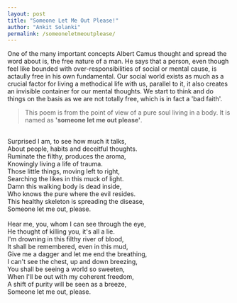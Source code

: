 ```yaml
---
layout: post
title: "Someone Let Me Out Please!"
author: "Ankit Solanki"
permalink: /someoneletmeoutplease/
---
```


One of the many important concepts Albert Camus thought and spread the word about is, the free nature of a man. He says that a person, even though feel like bounded with over-responsibilities of social or mental cause, is actaully free in his own fundamental. Our social world exists as much as a crucial factor for living a methodical life with us, parallel to it, it also creates an invisible container for our mental thoughts. We start to think and do things on the basis as we are not totally free, which is in fact a 'bad faith'.

> This poem is from the point of view of a pure soul living in a body. It is named as **'someone let me out please'**.

<br>
Surprised I am, to see how much it talks,  <br>
About people, habits and deceitful thoughts. <br>
Ruminate the filthy, produces the aroma, <br>
Knowingly living a life of trauma. <br>
Those little things, moving left to right, <br>
Searching the likes in this muck of light. <br>
Damn this walking body is dead inside, <br>
Who knows the pure where the evil resides. <br>
This healthy skeleton is spreading the disease, <br>
Someone let me out, please. <br>

<br>
Hear me, you, whom I can see through the eye, <br>
He thought of killing you, it's all a lie. <br>
I'm drowning in this filthy river of blood, <br>
It shall be remembered, even in this mud, <br>
Give me a dagger and let me end the breathing, <br>
I can't see the chest, up and down breezing, <br>
You shall be seeing a world so sweeten, <br>
When I'll be out with my coherent freedom, <br>
A shift of purity will be seen as a breeze, <br>
Someone let me out, please. <br>
